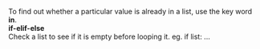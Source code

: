 To find out whether a particular value is already in a list, use the key
word **in**.  
**if-elif-else**  
Check a list to see if it is empty before looping it. eg. if list: ...
